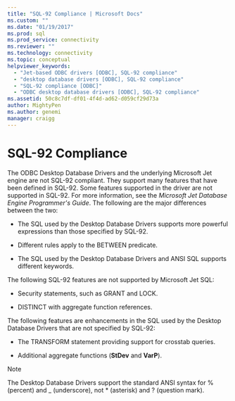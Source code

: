 ```yaml
---
title: "SQL-92 Compliance | Microsoft Docs"
ms.custom: ""
ms.date: "01/19/2017"
ms.prod: sql
ms.prod_service: connectivity
ms.reviewer: ""
ms.technology: connectivity
ms.topic: conceptual
helpviewer_keywords: 
  - "Jet-based ODBC drivers [ODBC], SQL-92 compliance"
  - "desktop database drivers [ODBC], SQL-92 compliance"
  - "SQL-92 compliance [ODBC]"
  - "ODBC desktop database drivers [ODBC], SQL-92 compliance"
ms.assetid: 50c8c7df-df01-4f4d-ad62-d059cf29d73a
author: MightyPen
ms.author: genemi
manager: craigg
---
```

# SQL-92 Compliance
The ODBC Desktop Database Drivers and the underlying Microsoft Jet engine are not SQL-92 compliant. They support many features that have been defined in SQL-92. Some features supported in the driver are not supported in SQL-92. For more information, see the *Microsoft Jet Database Engine Programmer's Guide*. The following are the major differences between the two:  
  
-   The SQL used by the Desktop Database Drivers supports more powerful expressions than those specified by SQL-92.  
  
-   Different rules apply to the BETWEEN predicate.  
  
-   The SQL used by the Desktop Database Drivers and ANSI SQL supports different keywords.  
  
 The following SQL-92 features are not supported by Microsoft Jet SQL:  
  
-   Security statements, such as GRANT and LOCK.  
  
-   DISTINCT with aggregate function references.  
  
 The following features are enhancements in the SQL used by the Desktop Database Drivers that are not specified by SQL-92:  
  
-   The TRANSFORM statement providing support for crosstab queries.  
  
-   Additional aggregate functions (**StDev** and **VarP**).  
  
> [!NOTE]  
>  The Desktop Database Drivers support the standard ANSI syntax for % (percent) and _ (underscore), not * (asterisk) and ? (question mark).

